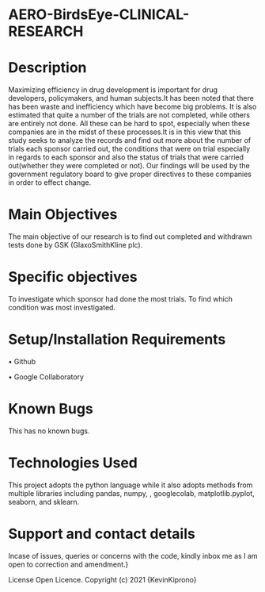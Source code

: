 # AERO-BirdsEye-CLINICAL-RESEARCH

# Description
Maximizing efficiency in drug development is important for drug developers, policymakers, and human subjects.It has been noted that there has been waste and inefficiency which have become big problems. It is also estimated that quite a number of the trials are not completed, while others are entirely not done. All these can be hard to spot, especially when these companies are in the midst of these processes.It is in this view that this study seeks to analyze the records and find out more about the number of trials each sponsor carried out, the conditions that were on trial especially in regards to each sponsor and also the status of trials that were carried out(whether they were completed or not). Our findings will be used by the government  regulatory board to give proper directives to these companies in order to effect change.
# Main Objectives
The main objective of our research is  to find out completed and withdrawn tests done by GSK (GlaxoSmithKline plc).
# Specific objectives
To investigate which sponsor had done the most trials.
To find which condition was most investigated.

# Setup/Installation Requirements
• Github

• Google Collaboratory

# Known Bugs
This has no known bugs.

# Technologies Used
This project adopts the python language while it also adopts methods from multiple libraries including pandas, numpy, , googlecolab, matplotlib.pyplot, seaborn, and sklearn.

# Support and contact details
Incase of issues, queries or concerns with the code, kindly inbox me as I am open to correction and amendment.}

License
Open Licence. Copyright (c) 2021 {KevinKiprono}
